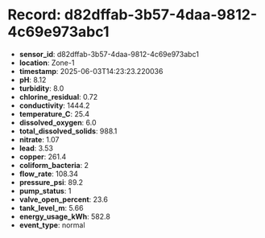 # Record: d82dffab-3b57-4daa-9812-4c69e973abc1

- **sensor_id**: d82dffab-3b57-4daa-9812-4c69e973abc1
- **location**: Zone-1
- **timestamp**: 2025-06-03T14:23:23.220036
- **pH**: 8.12
- **turbidity**: 8.0
- **chlorine_residual**: 0.72
- **conductivity**: 1444.2
- **temperature_C**: 25.4
- **dissolved_oxygen**: 6.0
- **total_dissolved_solids**: 988.1
- **nitrate**: 1.07
- **lead**: 3.53
- **copper**: 261.4
- **coliform_bacteria**: 2
- **flow_rate**: 108.34
- **pressure_psi**: 89.2
- **pump_status**: 1
- **valve_open_percent**: 23.6
- **tank_level_m**: 5.66
- **energy_usage_kWh**: 582.8
- **event_type**: normal